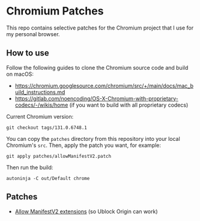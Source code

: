 # Chromium Patches

This repo contains selective patches for the Chromium project that I use for my personal browser. 

## How to use

Follow the following guides to clone the Chromium source code and build on macOS:

- https://chromium.googlesource.com/chromium/src/+/main/docs/mac_build_instructions.md
- https://gitlab.com/noencoding/OS-X-Chromium-with-proprietary-codecs/-/wikis/home (if you want to build with all proprietary codecs)

Current Chromium version:

```
git checkout tags/131.0.6748.1
```

You can copy the `patches` directory from this repository into your local Chromium's `src`. Then, apply the patch you want, for example:

```
git apply patches/allowManifestV2.patch
```

Then run the build:

```
autoninja -C out/Default chrome
```

## Patches

- [Allow ManifestV2 extensions](patches/allowManifestV2.patch) (so Ublock Origin can work)
